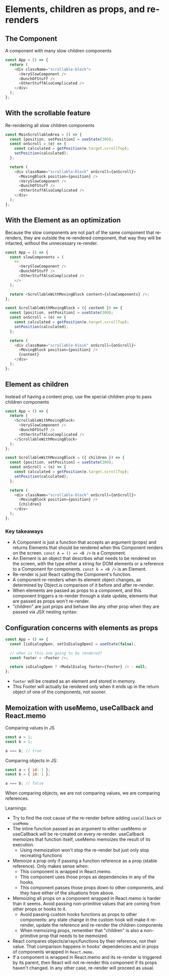 # Elements, children as props, and re-renders

## The Component

A component with many slow children components

```js
const App = () => {
  return (
    <div className="scrollable-block">
      <VerySlowComponent />
      <BunchOfStuff />
      <OtherStuffAlsoComplicated />
    </div>
  );
};
```

## With the scrollable feature

Re-rendering all slow children components

```js
const MainScrollableArea = () => {
  const [position, setPosition] = useState(300);
  const onScroll = (e) => {
    const calculated = getPosition(e.target.scrollTop);
    setPosition(calculated);
  };

  return (
    <div className="scrollable-block" onScroll={onScroll}>
      <MovingBlock position={position} />
      <VerySlowComponent />
      <BunchOfStuff />
      <OtherStuffAlsoComplicated />
    </div>
  );
};
```

## With the Element as an optimization

Because the slow components are not part of the same component that re-renders, they are outside the re-rendered component, that way they will be intacted, without the unnecessary re-render.

```js
const App = () => {
  const slowComponents = (
    <>
      <VerySlowComponent />
      <BunchOfStuff />
      <OtherStuffAlsoComplicated />
    </>
  );

  return <ScrollableWithMovingBlock content={slowComponents} />;
};
```

```js
const ScrollableWithMovingBlock = ({ content }) => {
  const [position, setPosition] = useState(300);
  const onScroll = (e) => {
    const calculated = getPosition(e.target.scrollTop);
    setPosition(calculated);
  };

  return (
    <div className="scrollable-block" onScroll={onScroll}>
      <MovingBlock position={position} />
      {content}
    </div>
  );
};
```

## Element as children

Instead of having a content prop, use the special children prop to pass children components

```js
const App = () => {
  return (
    <ScrollableWithMovingBlock>
      <VerySlowComponent />
      <BunchOfStuff />
      <OtherStuffAlsoComplicated />
    </ScrollableWithMovingBlock>
  );
};
```

```js
const ScrollableWithMovingBlock = ({ children }) => {
  const [position, setPosition] = useState(300);
  const onScroll = (e) => {
    const calculated = getPosition(e.target.scrollTop);
    setPosition(calculated);
  };

  return (
    <div className="scrollable-block" onScroll={onScroll}>
      <MovingBlock position={position} />
      {children}
    </div>
  );
};
```

### Key takeaways

- A Component is just a function that accepts an argument (props) and returns Elements that should be rendered when this Component renders on the screen. `const A = () => <B />` is a Component.
- An Element is an object that describes what needs to be rendered on the screen, with the type either a string for DOM elements or a reference to a Component for components. `const b = <B />` is an Element.
- Re-render is just React calling the Component's function.
- A component re-renders when its element object changes, as determined by Object.is comparison of it before and after re-render.
- When elements are passed as props to a component, and this component triggers a re-render through a state update, elements that are passed as props won't re-render.
- "children" are just props and behave like any other prop when they are passed via JSX nesting syntax:

## Configuration concerns with elements as props

```js
const App = () => {
  const [isDialogOpen, setIsDialogOpen] = useState(false);

  // when is this one going to be rendered?
  const footer = <Footer />;

  return isDialogOpen ? <ModalDialog footer={footer} /> : null;
};
```

- `footer` will be created as an element and stored in memory.
- This Footer will actually be rendered only when it ends up in the return object of one of the components, not sooner.

## Memoization with useMemo, useCallback and React.memo

Comparing values in JS

```js
const a = 1;
const b = 1;

a === b; // true
```

Comparing objects in JS:

```js
const a = { id: 1 };
const b = { id: 1 };

a === b; // false
```

When comparing objects, we are not comparing values, we are comparing references.

Learnings:

- Try to find the root cause of the re-render before adding `useCallback` or `useMemo`
- The inline function passed as an argument to either useMemo or useCallback will be re-created on every re-render. useCallback memoizes that function itself, useMemo memoizes the result of its execution.
  - Using memoization won't stop the re-render but just only stop recreating functions
- Memoize a prop only if passing a function reference as a prop (stable reference). Only makes sense when:
  - This component is wrapped in React.memo.
  - This component uses those props as dependencies in any of the hooks.
  - This component passes those props down to other components, and they have either of the situations from above.
- Memoizing all props on a component wrapped in React.memo is harder than it seems. Avoid passing non-primitive values that are coming from other props or hooks to it.
  - Avoid passing custom hooks functions as props to other components: any state change in the custom hook will make it re-render, update the reference and re-render the children components
  - When memoizing props, remember that "children" is also a non-primitive prop that needs to be memoized.
- React compares objects/arrays/functions by their reference, not their value. That comparison happens in hooks' dependencies and in props of components wrapped in `React.memo.`
- If a component is wrapped in React.memo and its re-render is triggered by its parent, then React will not re-render this component if its props haven't changed. In any other case, re-render will proceed as usual.
